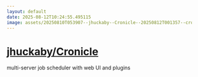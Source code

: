 ```yaml
---
layout: default
date: 2025-08-12T10:24:55.495115
image: assets/20250810T053907--jhuckaby--Cronicle--20250812T001357--cropped.png
---
```


# [jhuckaby/Cronicle](https://github.com/jhuckaby/Cronicle)

multi-server job scheduler with web UI and plugins
